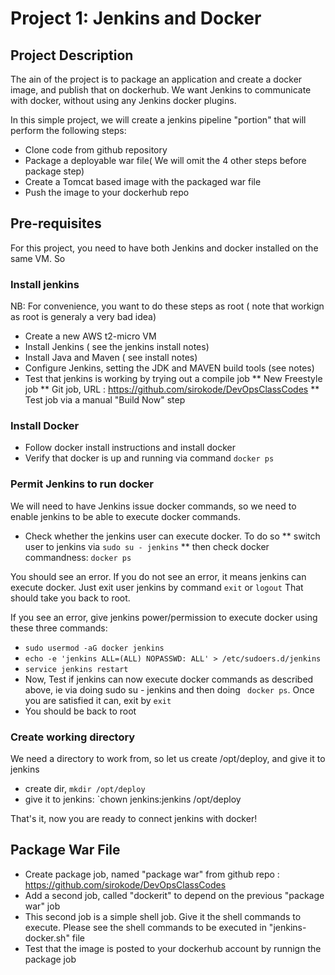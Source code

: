 # Project 1: Jenkins and Docker 

## Project Description

The ain of the project is to package an application and create a docker image, and publish that on dockerhub.
We want Jenkins to communicate with docker, without using any Jenkins docker plugins. 

In this simple project, we will create a jenkins pipeline "portion" that will perform the following steps:

* Clone code from github repository
* Package a deployable war file( We will omit the 4 other steps before package step)
* Create a Tomcat based image with the packaged war file
* Push the image to your dockerhub repo

## Pre-requisites
For this project, you need to have both Jenkins and docker installed on the same VM. So

### Install jenkins

NB: For convenience, you want to do these steps as root ( note that workign as root is generaly a very bad idea)

* Create a new AWS t2-micro VM
* Install Jenkins ( see the jenkins install notes)
* Install Java and Maven ( see install notes)
* Configure Jenkins, setting the JDK and MAVEN build tools (see notes)
* Test that jenkins is working by trying out a compile job
**  New Freestyle job
**  Git job, URL : https://github.com/sirokode/DevOpsClassCodes 
**  Test job via a manual "Build Now" step

### Install Docker

* Follow docker install instructions and install docker
* Verify that docker is up and running via command `docker ps`

### Permit Jenkins to run docker

We will need to have Jenkins issue  docker commands, so we need to enable jenkins to be able to execute docker commands.

* Check whether the jenkins user can execute docker. To do so
** switch user to jenkins via `sudo su - jenkins`
** then check docker commandness: `docker ps`

You should see an error. If you do not see an error,  it means jenkins can execute docker. Just exit user jenkins by command `exit` or `logout`
That should take you back to root.

If you see an error, give jenkins power/permission to execute docker using these three commands:
*  `sudo usermod -aG docker jenkins`
*  `echo -e 'jenkins ALL=(ALL) NOPASSWD: ALL' > /etc/sudoers.d/jenkins`
*  `service jenkins restart`
*  Now, Test if jenkins can now execute docker commands as described above, ie via doing sudo su - jenkins and then doing ` docker ps`. Once you are satisfied it can, exit by `exit`
*  You should be back to root

### Create working directory

We need a directory to work from, so let us create /opt/deploy, and give it to jenkins

* create dir, `mkdir /opt/deploy`
* give it to jenkins: `chown jenkins:jenkins /opt/deploy

That's it, now you are ready to connect jenkins with docker!

## Package War File
* Create package job, named "package war" from github repo : https://github.com/sirokode/DevOpsClassCodes
* Add a second job, called "dockerit" to depend on the previous "package war" job
* This second job is a simple shell job. Give it the shell commands to execute. Please see the shell commands to be executed in "jenkins-docker.sh" file
* Test that the image is posted to your dockerhub account by runnign the package job
